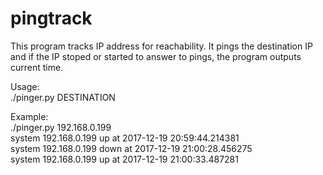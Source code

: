 # pingtrack

This program tracks IP address for reachability.
It pings the destination IP and if the IP stoped or started to answer to pings, the program outputs current time.

Usage:<br />
./pinger.py DESTINATION

Example:<br />
./pinger.py 192.168.0.199                      
system 192.168.0.199 up at 2017-12-19 20:59:44.214381<br />
system 192.168.0.199 down at 2017-12-19 21:00:28.456275<br />
system 192.168.0.199 up at 2017-12-19 21:00:33.487281<br />

